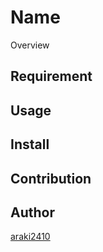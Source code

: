 Name
====

Overview

## Requirement

## Usage

## Install

## Contribution

## Author

[araki2410](https://github.com/araki2410)
